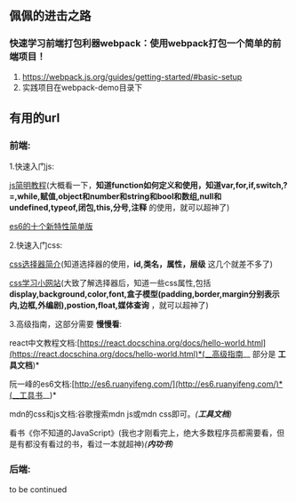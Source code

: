 ## 佩佩的进击之路
### 快速学习前端打包利器webpack：使用webpack打包一个简单的前端项目！
1. https://webpack.js.org/guides/getting-started/#basic-setup
2. 实践项目在webpack-demo目录下


## 有用的url

### 前端:


1.快速入门js:

[js简明教程](http://yanhaijing.com/basejs/)(大概看一下，__知道function如何定义和使用，知道var,for,if,switch,?=,while,赋值,object和number和string和bool和数组,null和undefined,typeof,闭包,this,分号,注释__ 的使用，就可以超神了)

[es6的十个新特性简单版](https://juejin.im/post/5b1d1fd6f265da6e410e137c)


2.快速入门css: 

[css选择器简介](https://www.jianshu.com/p/e7a752d0dd38)(知道选择器的使用，__id,类名，属性，层级__ 这几个就差不多了)

[css学习小网站](http://zh.learnlayout.com/)(大致了解选择器后，知道一些css属性,包括 __display,background,color,font,盒子模型(padding,border,margin分别表示内,边框,外编剧),postion,float,媒体查询__ ，就可以超神了)


3.高级指南，这部分需要 __慢慢看__:

react中文教程文档:[https://react.docschina.org/docs/hello-world.html](https://react.docschina.org/docs/hello-world.html)*(__高级指南__ 部分是 __工具文档__)*

阮一峰的es6文档:[http://es6.ruanyifeng.com/](http://es6.ruanyifeng.com/)*(__工具书__)*

mdn的css和js文档:谷歌搜索mdn js或mdn css即可。*(__工具文档__)*

看书《你不知道的JavaScript》(我也才刚看完上，绝大多数程序员都需要看，但是有都没有看过的书，看过一本就超神)*(__内功书__)*

### 后端:

to be continued





